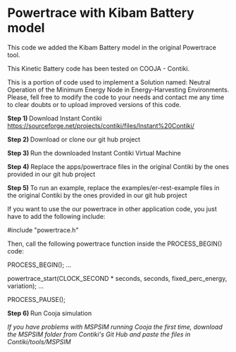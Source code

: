# Powertrace with Kibam Battery model

This code we added the Kibam Battery model in the original Powertrace tool. 

This Kinetic Battery code has been tested on COOJA - Contiki.

This is a portion of code used to implement a Solution named: Neutral Operation of the Minimum Energy Node in Energy-Harvesting Environments. Please, fell free to modify the code to your needs and contact me any time to clear doubts or to upload improved versions of this code.



<b>Step 1) </b> 
Download Instant Contiki
https://sourceforge.net/projects/contiki/files/Instant%20Contiki/

<b>Step 2) </b> 
Download or clone our git hub project 

<b>Step 3) </b> 
Run the downloaded Instant Contiki Virtual Machine</b>

<b>Step 4) </b> 
Replace the apps/powertrace files in the original Contiki by the ones provided in our git hub project</b>

<b>Step 5) </b> 
To run an example, replace the examples/er-rest-example files in the original Contiki by the ones provided in our git hub project

If you want to use the our powertrace in other application code, you just have to add the following include: 

#include "powertrace.h"

Then, call the following powertrace function inside the PROCESS_BEGIN() code:

PROCESS_BEGIN();
...

powertrace_start(CLOCK_SECOND * seconds, seconds, fixed_perc_energy, variation);
...

PROCESS_PAUSE();


<b>Step 6) </b> Run Cooja simulation

*If you have problems with MSPSIM running Cooja the first time, download the MSPSIM folder from Contiki's Git Hub and paste the files in Contiki/tools/MSPSIM*
